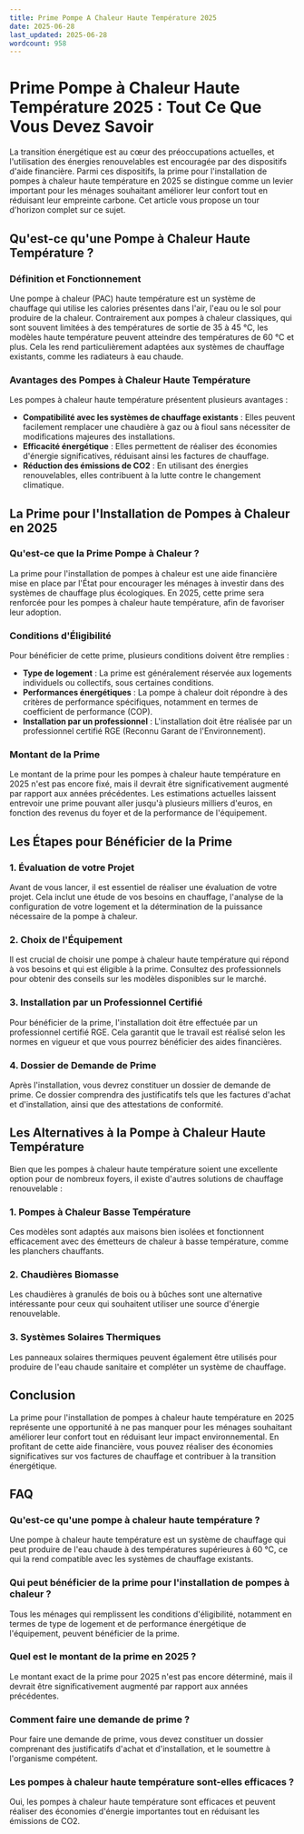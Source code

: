 ```yaml
---
title: Prime Pompe A Chaleur Haute Température 2025
date: 2025-06-28
last_updated: 2025-06-28
wordcount: 958
---
```


# Prime Pompe à Chaleur Haute Température 2025 : Tout Ce Que Vous Devez Savoir

La transition énergétique est au cœur des préoccupations actuelles, et l'utilisation des énergies renouvelables est encouragée par des dispositifs d'aide financière. Parmi ces dispositifs, la prime pour l'installation de pompes à chaleur haute température en 2025 se distingue comme un levier important pour les ménages souhaitant améliorer leur confort tout en réduisant leur empreinte carbone. Cet article vous propose un tour d'horizon complet sur ce sujet.

## Qu'est-ce qu'une Pompe à Chaleur Haute Température ?

### Définition et Fonctionnement

Une pompe à chaleur (PAC) haute température est un système de chauffage qui utilise les calories présentes dans l'air, l'eau ou le sol pour produire de la chaleur. Contrairement aux pompes à chaleur classiques, qui sont souvent limitées à des températures de sortie de 35 à 45 °C, les modèles haute température peuvent atteindre des températures de 60 °C et plus. Cela les rend particulièrement adaptées aux systèmes de chauffage existants, comme les radiateurs à eau chaude.

### Avantages des Pompes à Chaleur Haute Température

Les pompes à chaleur haute température présentent plusieurs avantages :

- **Compatibilité avec les systèmes de chauffage existants** : Elles peuvent facilement remplacer une chaudière à gaz ou à fioul sans nécessiter de modifications majeures des installations.
- **Efficacité énergétique** : Elles permettent de réaliser des économies d'énergie significatives, réduisant ainsi les factures de chauffage.
- **Réduction des émissions de CO2** : En utilisant des énergies renouvelables, elles contribuent à la lutte contre le changement climatique.

## La Prime pour l'Installation de Pompes à Chaleur en 2025

### Qu'est-ce que la Prime Pompe à Chaleur ?

La prime pour l'installation de pompes à chaleur est une aide financière mise en place par l'État pour encourager les ménages à investir dans des systèmes de chauffage plus écologiques. En 2025, cette prime sera renforcée pour les pompes à chaleur haute température, afin de favoriser leur adoption.

### Conditions d'Éligibilité

Pour bénéficier de cette prime, plusieurs conditions doivent être remplies :

- **Type de logement** : La prime est généralement réservée aux logements individuels ou collectifs, sous certaines conditions.
- **Performances énergétiques** : La pompe à chaleur doit répondre à des critères de performance spécifiques, notamment en termes de coefficient de performance (COP).
- **Installation par un professionnel** : L'installation doit être réalisée par un professionnel certifié RGE (Reconnu Garant de l'Environnement).

### Montant de la Prime

Le montant de la prime pour les pompes à chaleur haute température en 2025 n'est pas encore fixé, mais il devrait être significativement augmenté par rapport aux années précédentes. Les estimations actuelles laissent entrevoir une prime pouvant aller jusqu'à plusieurs milliers d'euros, en fonction des revenus du foyer et de la performance de l'équipement.

## Les Étapes pour Bénéficier de la Prime

### 1. Évaluation de votre Projet

Avant de vous lancer, il est essentiel de réaliser une évaluation de votre projet. Cela inclut une étude de vos besoins en chauffage, l'analyse de la configuration de votre logement et la détermination de la puissance nécessaire de la pompe à chaleur.

### 2. Choix de l'Équipement

Il est crucial de choisir une pompe à chaleur haute température qui répond à vos besoins et qui est éligible à la prime. Consultez des professionnels pour obtenir des conseils sur les modèles disponibles sur le marché.

### 3. Installation par un Professionnel Certifié

Pour bénéficier de la prime, l'installation doit être effectuée par un professionnel certifié RGE. Cela garantit que le travail est réalisé selon les normes en vigueur et que vous pourrez bénéficier des aides financières.

### 4. Dossier de Demande de Prime

Après l'installation, vous devrez constituer un dossier de demande de prime. Ce dossier comprendra des justificatifs tels que les factures d'achat et d'installation, ainsi que des attestations de conformité.

## Les Alternatives à la Pompe à Chaleur Haute Température

Bien que les pompes à chaleur haute température soient une excellente option pour de nombreux foyers, il existe d'autres solutions de chauffage renouvelable :

### 1. Pompes à Chaleur Basse Température

Ces modèles sont adaptés aux maisons bien isolées et fonctionnent efficacement avec des émetteurs de chaleur à basse température, comme les planchers chauffants.

### 2. Chaudières Biomasse

Les chaudières à granulés de bois ou à bûches sont une alternative intéressante pour ceux qui souhaitent utiliser une source d'énergie renouvelable.

### 3. Systèmes Solaires Thermiques

Les panneaux solaires thermiques peuvent également être utilisés pour produire de l'eau chaude sanitaire et compléter un système de chauffage.

## Conclusion

La prime pour l'installation de pompes à chaleur haute température en 2025 représente une opportunité à ne pas manquer pour les ménages souhaitant améliorer leur confort tout en réduisant leur impact environnemental. En profitant de cette aide financière, vous pouvez réaliser des économies significatives sur vos factures de chauffage et contribuer à la transition énergétique.

## FAQ

### Qu'est-ce qu'une pompe à chaleur haute température ?

Une pompe à chaleur haute température est un système de chauffage qui peut produire de l'eau chaude à des températures supérieures à 60 °C, ce qui la rend compatible avec les systèmes de chauffage existants.

### Qui peut bénéficier de la prime pour l'installation de pompes à chaleur ?

Tous les ménages qui remplissent les conditions d'éligibilité, notamment en termes de type de logement et de performance énergétique de l'équipement, peuvent bénéficier de la prime.

### Quel est le montant de la prime en 2025 ?

Le montant exact de la prime pour 2025 n'est pas encore déterminé, mais il devrait être significativement augmenté par rapport aux années précédentes.

### Comment faire une demande de prime ?

Pour faire une demande de prime, vous devez constituer un dossier comprenant des justificatifs d'achat et d'installation, et le soumettre à l'organisme compétent.

### Les pompes à chaleur haute température sont-elles efficaces ?

Oui, les pompes à chaleur haute température sont efficaces et peuvent réaliser des économies d'énergie importantes tout en réduisant les émissions de CO2.